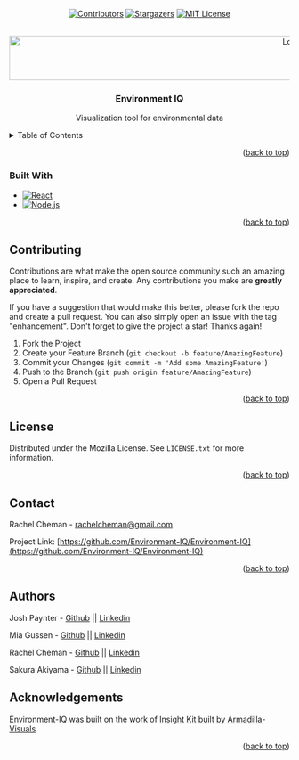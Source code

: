 <!-- Readme template from https://github.com/othneildrew/Best-README-Template/blob/master/BLANK_README.md-->

<a name="readme-top"></a>

<!--
*** I'm using markdown "reference style" links for readability.
*** Reference links are enclosed in brackets [ ] instead of parentheses ( ).
*** See the bottom of this document for the declaration of the reference variables
*** for contributors-url, forks-url, etc. This is an optional, concise syntax you may use.
*** https://www.markdownguide.org/basic-syntax/#reference-style-links
-->

<div align='center'>

<!-- PROJECT SHIELDS -->

[![Contributors][contributors-shield]][contributors-url]
[![Stargazers][stars-shield]][stars-url]
[![MIT License][license-shield]][license-url]

</div>

<!-- PROJECT LOGO -->
<br />
<div align="center">
  <a href="https://github.com/Environment-IQ/Environment-IQ">
    <img src="https://i.imgur.com/mrT2pHx.png" alt="Logo" width="1000" height="80">
  </a>

<h3 align="center">Environment IQ</h3>

  <p align="center">
    Visualization tool for environmental data
    <br />
</div>

<!-- TABLE OF CONTENTS -->
<details>
  <summary>Table of Contents</summary>
  <ol>
    <li><a href="#built-with">Built With</a></li>
    <li><a href="#contributing">Contributing</a></li>
    <li><a href="#license">License</a></li>
    <li><a href="#contact">Contact</a></li>
    <li><a href="#authors">Authors</a></li>
    <li><a href="#acknowledgments">Acknowledgments</a></li>

  </ol>
</details>

<p align="right">(<a href="#readme-top">back to top</a>)</p>

### Built With

- [![React][react.js]][react-url]
- [![Node.js][node.js]][node-url]

<p align="right">(<a href="#readme-top">back to top</a>)</p>

<!-- CONTRIBUTING -->

## Contributing

Contributions are what make the open source community such an amazing place to learn, inspire, and create. Any contributions you make are **greatly appreciated**.

If you have a suggestion that would make this better, please fork the repo and create a pull request. You can also simply open an issue with the tag "enhancement".
Don't forget to give the project a star! Thanks again!

1. Fork the Project
2. Create your Feature Branch (`git checkout -b feature/AmazingFeature`)
3. Commit your Changes (`git commit -m 'Add some AmazingFeature'`)
4. Push to the Branch (`git push origin feature/AmazingFeature`)
5. Open a Pull Request

<p align="right">(<a href="#readme-top">back to top</a>)</p>

<!-- LICENSE -->

## License

Distributed under the Mozilla License. See `LICENSE.txt` for more information.

<p align="right">(<a href="#readme-top">back to top</a>)</p>

<!-- CONTACT -->

## Contact

Rachel Cheman - rachelcheman@gmail.com

Project Link: [https://github.com/Environment-IQ/Environment-IQ](https://github.com/Environment-IQ/Environment-IQ)

<p align="right">(<a href="#readme-top">back to top</a>)</p>

<!-- Authors -->

## Authors

Josh Paynter - [Github](https://github.com/jip1029) || [Linkedin](https://www.linkedin.com/in/josh-paynter/)

Mia Gussen - [Github](https://github.com/mjpg1) || [Linkedin](https://www.linkedin.com/in/mia-gussen/)

Rachel Cheman - [Github](https://github.com/rcheman) || [Linkedin](www.linkedin.com/in/rachel-cheman/)

Sakura Akiyama - [Github](https://github.com/sakurakiyama) || [Linkedin](https://www.linkedin.com/in/sakura-akiyama-bowden/)

<!-- Acknowledgements -->

## Acknowledgements

Environment-IQ was built on the work of [Insight Kit built by Armadilla-Visuals](https://github.com/Armadillo-Visuals/InsightKit)

<p align="right">(<a href="#readme-top">back to top</a>)</p>

<!-- MARKDOWN LINKS & IMAGES -->
<!-- https://www.markdownguide.org/basic-syntax/#reference-style-links -->

[contributors-shield]: https://img.shields.io/github/contributors/Environment-IQ/Environment-IQ.svg?style=for-the-badge
[contributors-url]: https://github.com/Environment-IQ/Environment-IQ/graphs/contributors
[stars-shield]: https://img.shields.io/github/stars/Environment-IQ/Environment-IQ.svg?style=for-the-badge
[stars-url]: https://github.com/Environment-IQ/Environment-IQ/stargazers
[license-shield]: https://img.shields.io/github/license/Environment-IQ/Environment-IQ.svg?style=for-the-badge
[license-url]: https://github.com/Environment-IQ/Environment-IQ/blob/master/LICENSE.txt
[react.js]: https://img.shields.io/badge/React-20232A?style=for-the-badge&logo=react&logoColor=61DAFB
[react-url]: https://reactjs.org/
[node.js]: https://nodejs.org/static/images/logo.svg
[node-url]: https://nodejs.org/en/
